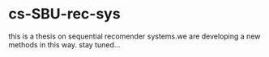 # cs-SBU-rec-sys
this is a thesis on sequential recomender systems.we are developing a new methods in this way.
stay tuned...
